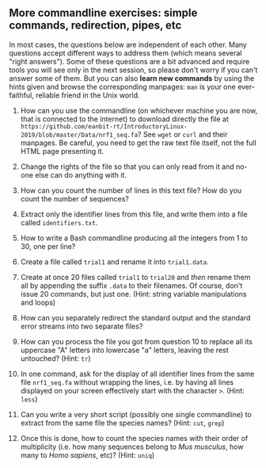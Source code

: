 ## More commandline exercises: simple commands, redirection, pipes, etc

In most cases, the questions below are independent of each other. Many questions accept different ways to address them (which means several "right answers"). Some of these questions are a bit advanced and require tools you will see only in the next session, so please don't worry if you can't answer some of them. But you can also **learn new commands** by using the hints given and browse the corresponding manpages: `man` is your one ever-faithful, reliable friend in the Unix world.


  1. How can you use the commandline (on whichever machine you are now, that is connected to the internet) to download directly the file at `https://github.com/eanbit-rt/IntroductoryLinux-2019/blob/master/Data/nrf1_seq.fa`? See `wget` or `curl` and their manpages. Be careful, you need to get the raw text file itself, not the full HTML page presenting it.

  2. Change the rights of the file so that you can only read from it and no-one else can do anything with it.

  3. How can you count the number of lines in this text file? How do you count the number of sequences?

  4. Extract only the identifier lines from this file, and write them into a file called `identifiers.txt`.

  5. How to write a Bash commandline producing all the integers from 1 to 30, one per line?

  6. Create a file called `trial1` and rename it into `trial1.data`.

  7. Create at once 20 files called `trial1` to `trial20` and *then* rename them all by appending the suffix `.data` to their filenames. Of course, don't issue 20 commands, but just one. (Hint: string variable manipulations and loops)

  8. How can you separately redirect the standard output and the standard error streams into two separate files?

  9. How can you process the file you got from question 10 to replace all its uppercase "A" letters into lowercase "a" letters, leaving the rest untouched? (Hint: `tr`)

  10. In one command, ask for the display of all identifier lines from the same file `nrf1_seq.fa` without wrapping the lines, i.e. by having all lines displayed on your screen effectively start with the character `>`. (Hint: `less`)

  11. Can you write a very short script (possibly one single commandline) to extract from the same file the species names? (Hint: `cut`, `grep`)

  12. Once this is done, how to count the species names with their order of multiplicity (i.e. how many sequences belong to *Mus musculus*, how many to *Homo sapiens*, etc)? (Hint: `uniq`)
